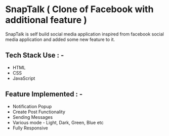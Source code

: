 # SnapTalk ( Clone of Facebook with additional feature )

<p>SnapTalk is self build social media application inspired from facebook social media application and added some new feature to it.</p>

## Tech Stack Use : -

  - HTML
  - CSS
  - JavaScript
  
  
## Feature Implemented : -
  - Notification Popup
  - Create Post Functionality
  - Sending Messages
  - Various mode - Light, Dark, Green, Blue etc
  - Fully Responsive










